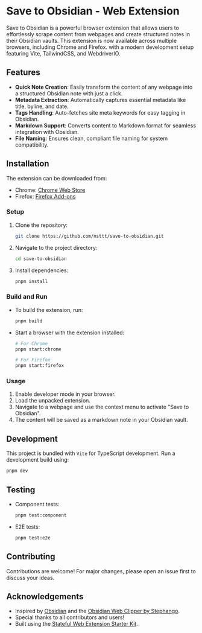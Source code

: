 # Save to Obsidian - Web Extension

Save to Obsidian is a powerful browser extension that allows users to effortlessly scrape content from webpages and create structured notes in their Obsidian vaults. This extension is now available across multiple browsers, including Chrome and Firefox. with a modern development setup featuring Vite, TailwindCSS, and WebdriverIO.

## Features

- **Quick Note Creation**: Easily transform the content of any webpage into a structured Obsidian note with just a click.
- **Metadata Extraction**: Automatically captures essential metadata like title, byline, and date.
- **Tags Handling**: Auto-fetches site meta keywords for easy tagging in Obsidian.
- **Markdown Support**: Converts content to Markdown format for seamless integration with Obsidian.
- **File Naming**: Ensures clean, compliant file naming for system compatibility.

## Installation

The extension can be downloaded from:

- Chrome: [Chrome Web Store](https://chrome.google.com/webstore/detail/save-to-obsidian/lnihnbkolojkaehnkdmpliededkfebkk)
- Firefox: [Firefox Add-ons](https://addons.mozilla.org/en-GB/firefox/addon/save-to-obsidian/)

### Setup

1. Clone the repository:

   ```bash
   git clone https://github.com/nsttt/save-to-obsidian.git
   ```

2. Navigate to the project directory:

   ```bash
   cd save-to-obsidian
   ```

3. Install dependencies:

   ```bash
   pnpm install
   ```

### Build and Run

- To build the extension, run:

  ```bash
  pnpm build
  ```

- Start a browser with the extension installed:

  ```bash
  # For Chrome
  pnpm start:chrome
  ```

  ```bash
  # For Firefox
  pnpm start:firefox
  ```

### Usage

1. Enable developer mode in your browser.
2. Load the unpacked extension.
3. Navigate to a webpage and use the context menu to activate "Save to Obsidian".
4. The content will be saved as a markdown note in your Obsidian vault.

## Development

This project is bundled with `Vite` for TypeScript development. Run a development build using:

```bash
pnpm dev
```

## Testing

- Component tests:

  ```bash
  pnpm test:component
  ```

- E2E tests:

  ```bash
  pnpm test:e2e
  ```

## Contributing

Contributions are welcome! For major changes, please open an issue first to discuss your ideas.

## Acknowledgements

- Inspired by [Obsidian](https://obsidian.md/) and the [Obsidian Web Clipper by Stephango](https://stephango.com/obsidian-web-clipper).
- Special thanks to all contributors and users!
- Built using the [Stateful Web Extension Starter Kit](https://stateful.com/blog/building-cross-browser-web-extensions).
